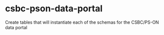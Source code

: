 # csbc-pson-data-portal
Create tables that will instantiate each of the schemas for the CSBC/PS-ON data portal
